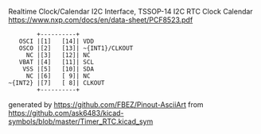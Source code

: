 Realtime Clock/Calendar I2C Interface, TSSOP-14
I2C RTC Clock Calendar
https://www.nxp.com/docs/en/data-sheet/PCF8523.pdf


	        +----------+
	   OSCI |[1]   [14]| VDD
	   OSCO |[2]   [13]| ~{INT1}/CLKOUT
	     NC |[3]   [12]| NC
	   VBAT |[4]   [11]| SCL
	    VSS |[5]   [10]| SDA
	     NC |[6]   [ 9]| NC
	~{INT2} |[7]   [ 8]| CLKOUT
	        +----------+


generated by https://github.com/FBEZ/Pinout-AsciiArt from https://github.com/ask6483/kicad-symbols/blob/master/Timer_RTC.kicad_sym
